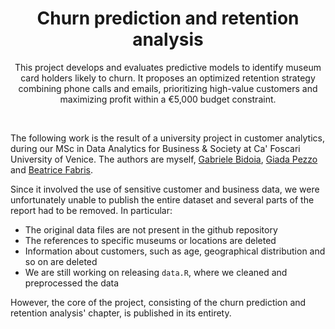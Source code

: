 <h1 align='center'>
  Churn prediction and retention analysis
</h1>

<p align='center'>
  This project develops and evaluates predictive models to identify museum card holders likely to churn. It proposes an optimized retention strategy combining phone calls and emails, prioritizing high-value customers and maximizing profit within a €5,000 budget constraint.
</p>
</br>

The following work is the result of a university project in customer analytics, during our MSc in Data Analytics for Business & Society at Ca' Foscari University of Venice. The authors are myself, [Gabriele Bidoia](https://github.com/gbrlbd), [Giada Pezzo](https://github.com/giadapezzo) and [Beatrice Fabris](https://github.com/beatricefabris).

Since it involved the use of sensitive customer and business data, we were unfortunately unable to publish the entire dataset and several parts of the report had to be removed. In particular:

- The original data files are not present in the github repository
- The references to specific museums or locations are deleted
- Information about customers, such as age, geographical distribution and so on are deleted
- We are still working on releasing `data.R`, where we cleaned and preprocessed the data

However, the core of the project, consisting of the churn prediction and retention analysis' chapter, is published in its entirety.
